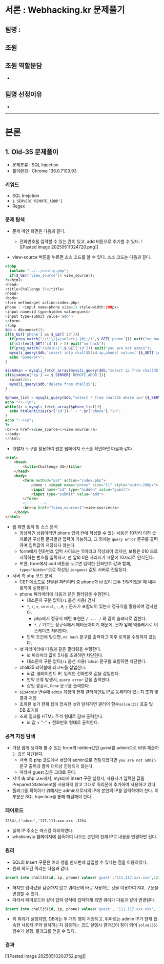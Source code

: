 # 서론 : Webhacking.kr 문제풀기

## 팀명 :
## 조원

## 조원 역할분담
-
## 팀명 선정이유
-

---
# 본론
## 1. Old-35 문제풀이
- 문제분류 : SQL Injection
- 풀이환경 : Chrome 136.0.7103.93
### 키워드
- SQL Inejction
- `$_SERVER['REMOTE_ADDR']`
- Regex
### 문제 탐색
- 문제 메인 화면은 다음과 같다.
	- 전화번호를 입력할 수 있는 칸이 있고, add 버튼으로 추가할 수 있다.
![[Pasted image 20250511024720.png]]

- view-source 버튼을 누르면 소스 코드를 볼 수 있다. 소스 코드는 다음과 같다.
```php
<?php
  include "../../config.php";
  if($_GET['view_source']) view_source();
?><html>
<head>
<title>Challenge 35</title>
<head>
<body>
<form method=get action=index.php>
phone : <input name=phone size=11 style=width:200px>
<input name=id type=hidden value=guest>
<input type=submit value='add'>
</form>
<?php
$db = dbconnect();
if($_GET['phone'] && $_GET['id']){
  if(preg_match("/\*|\/|=|select|-|#|;/i",$_GET['phone'])) exit("no hack");
  if(strlen($_GET['id']) > 5) exit("no hack");
  if(preg_match("/admin/i",$_GET['id'])) exit("you are not admin");
  mysqli_query($db,"insert into chall35(id,ip,phone) values('{$_GET['id']}','{$_SERVER['REMOTE_ADDR']}',{$_GET['phone']})") or die("query error");
  echo "Done<br>";
}

$isAdmin = mysqli_fetch_array(mysqli_query($db,"select ip from chall35 where id='admin' and ip='{$_SERVER['REMOTE_ADDR']}'"));
if($isAdmin['ip'] == $_SERVER['REMOTE_ADDR']){
  solve(35);
  mysqli_query($db,"delete from chall35");
}

$phone_list = mysqli_query($db,"select * from chall35 where ip='{$_SERVER['REMOTE_ADDR']}'");
echo "<!--\n";
while($r = mysqli_fetch_array($phone_list)){
  echo htmlentities($r['id'])." - ".$r['phone']."\n";
}
echo "-->\n";
?>
<br><a href=?view_source=1>view-source</a>
</body>
</html>
```

- 개발자 도구를 활용하여 원본 웹페이지 소스를 확인하면 다음과 같다.
```html
<html>
    <head>
        <title>Challenge 35</title>
    </head>
    <body>
        <form method="get" action="index.php">
            phone : <input name="phone" size="11" style="width:200px">
            <input name="id" type="hidden" value="guest">
            <input type="submit" value="add">
        </form>
        <!--    -->
        <br><a href="?view_source=1">view-source</a>
    </body>
</html>
```

- 웹 화면 동작 및 소스 분석
	- 정상적인 상황이라면 phone 입력 칸에 작성할 수 있는 내용은 10자리 이하 숫자로만 구성된 문자열만 입력이 가능하고, 그 외에는 `query error` 문구를 출력하며 입력값이 저장되지 않는다.
	- form에서 전화번호 입력 사이즈는 11이라고 작성되어 있지만, 보통은 010 으로 시작하는 번호를 입력하고, 맨 앞의 0은 사라지기 때문에 10자리로 인식된다.
	- 또한, form에서 add 버튼을 누르면 입력한 전화번호 값과 함께, `type="hidden"`으로 작성된 `id=guest` 값도 서버로 전달된다.
- 서버 측 php 코드 분석
	- GET 메소드로 전달된 파라미터 중 phone과 id 값이 모두 전달되었을 때 내부 로직이 실행된다.
	- phone 파라미터에 다음과 같은 필터링을 수행한다.
		- 대소문자 구분 없이(`/i` 옵션 사용) 검사
		- `*`, `/`, `=`, `select`, `-`, `#`, `;` 문자가 포함되어 있는지 정규식을 활용하여 검사한다.
			- php에서 정규식 패턴 표현은 `/ ... /` 와 같이 슬래시로 감싼다.
			- `*`, `/` 기호는 정규식에서 메타문자이기 때문에, 문자 앞에 역슬래시로 이스케이프 처리한다.
		- 만약 조건에 맞으면, `no hack` 문구를 출력하고 이후 로직을 수행하지 않는다.
	- id 파라미터에 다음과 같은 필터링을 수행한다.
		- id 파라미터 값이 5자를 초과하면 차단한다.
		- 대소문자 구분 없이(`/i` 옵션 사용) `admin` 문구를 포함하면 차단한다.
	- chall35 테이블에 레코드를 삽입한다.
		- id값, 클라이언트 IP, 입력한 전화번호 값을 삽입한다.
		- 만약 오류 발생시, `query error` 값을 출력한다.
		- 삽입 성공시, `Done` 문구를 출력한다.
	- `$isAdmin` 변수에 `admin` 계정이 현재 클라이언트 IP로 등록되어 있는지 조회 및 결과 저장
	- 조회된 ip가 현재 웹에 접속한 ip와 일치하면 클리어 함수`solve(35)` 호출 및 DB 초기화
	- 조회 결과를 HTML 주석 형태로 감싸 출력한다.
		- id 값 + "-" + 전화번호 형태로 출력한다.
### 공격 지점 탐색
- 가장 쉽게 생각해 볼 수 있는 form의 hidden값인 guest를 admin으로 바꿔 제출하는 것은 차단된다.
	- 서버 측 php 코드에서 id값이 admin으로 전달되었다면 `you are not admin`문구 출력과 함께 더이상 진행되지 않는다.
	- 따라서 guest 값은 그대로 둔다.
- 서버 측 php 코드에서, mysql에 insert 구문 실행시, 사용자가 입력한 값을 Prepared Statement를 사용하지 않고 그대로 쿼리문에 추가하여 사용하고 있다.
- 플래그를 획득하기 위해서는 admin으로서의 IP에 본인의 IP를 입력하여야 한다. 이 부분은 SQL Injection을 통해 해결해야 한다.
### 페이로드
```text
1234),('admin','117.111.xxx.xxx',1234
```
- 실제 IP 주소는 마스킹 처리하였다.
- whatismyip 웹페이지에 접속하여 나오는 본인의 현재 IP로 내용을 변경하면 된다.
### 원리
- SQL의 Insert 구문은 여러 행을 한꺼번에 삽입할 수 있다는 점을 이용하였다.
- 원래 의도된 쿼리는 다음과 같다.
```sql
insert into chall35(id, ip, phone) values('guest','111.117.xxx.xxx',1234);
```
- 하지만 입력값을 검증하지 않고 쿼리문에 바로 사용하는 것을 이용하여 SQL 구문을 변경할 수 있다.
- 따라서 페이로드와 같이 입력 양식에 입력하게 되면 쿼리가 다음과 같이 변경된다.
```sql
insert into chall35(id, ip, phone) values('guest', '111.117.xxx.xxx', 1234), ('admin', '111.117.xxx.xxx', 1234);
```
- 위 쿼리가 실행되면, DB에는 두 개의 행이 저장되고, 뒤따르는 admin IP가 현재 접속한 사용자 IP와 일치하는지 검증하는 코드 실행시 결과값이 참이 되어 `solve(35)` 함수가 실행, 플래그를 얻을 수 있다.
### 결과
![[Pasted image 20250510203752.png]]

